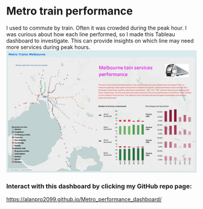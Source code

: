 # Metro train performance 
I used to commute by train. Often it was crowded during the peak hour. I was curious about how each line performed, so I made this Tableau dashboard to investigate. This can provide insights on which line may need more services during peak hours.
![](assets/images/Dashboard%202.png)
### Interact with this dashboard by clicking my GitHub repo page:
 https://alanpro2099.github.io/Metro_performance_dashboard/
